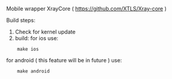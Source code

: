 Mobile wrapper XrayCore ( https://github.com/XTLS/Xray-core )

Build steps:
1. Check for kernel update
2. build:
for ios use:
```
    make ios
```
for android ( this feature will be in future ) use:
```
    make android
```
